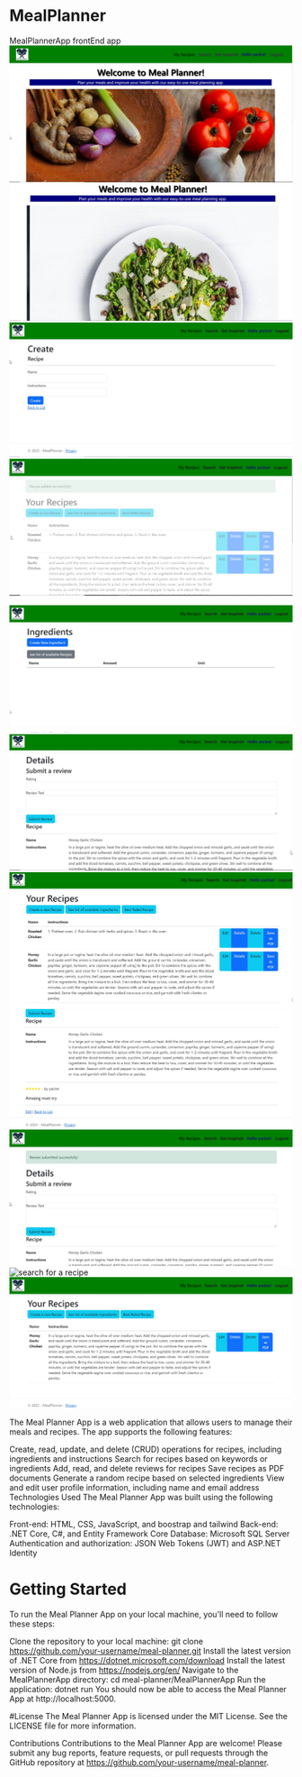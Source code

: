# MealPlanner
MealPlannerApp frontEnd app
![main page](main.jpg)
![main page caroussel](main2.jpg)
![Creating a Recipe](createRecipe.jpg)
![main page](createConfirmation.jpg)

![list of ingredients](ingredients.jpg)
![Details of a recipe](recipeDetails.jpg)
![list of Recipes](recipes.jpg)
![adding a review to a recipe](reviewAdded.jpg)
![confirmation for adding a review](reviewConfirmation.jpg)
![search for a recipe](serch.jpg)
![seacrh result](searchResult.jpg)

The Meal Planner App is a web application that allows users to manage their meals and recipes. The app supports the following features:

Create, read, update, and delete (CRUD) operations for recipes, including ingredients and instructions
Search for recipes based on keywords or ingredients
Add, read, and delete reviews for recipes
Save recipes as PDF documents
Generate a random recipe based on selected ingredients
View and edit user profile information, including name and email address
Technologies Used
The Meal Planner App was built using the following technologies:

Front-end: HTML, CSS, JavaScript, and boostrap and tailwind
Back-end: .NET Core, C#, and Entity Framework Core
Database: Microsoft SQL Server
Authentication and authorization: JSON Web Tokens (JWT) and ASP.NET Identity

# Getting Started
To run the Meal Planner App on your local machine, you'll need to follow these steps:

Clone the repository to your local machine: git clone https://github.com/your-username/meal-planner.git
Install the latest version of .NET Core from https://dotnet.microsoft.com/download
Install the latest version of Node.js from https://nodejs.org/en/
Navigate to the MealPlannerApp directory: cd meal-planner/MealPlannerApp
Run the application: dotnet run
You should now be able to access the Meal Planner App at http://localhost:5000.

#License
The Meal Planner App is licensed under the MIT License. See the LICENSE file for more information.

Contributions
Contributions to the Meal Planner App are welcome! Please submit any bug reports, feature requests, or pull requests through the GitHub repository at https://github.com/your-username/meal-planner.
